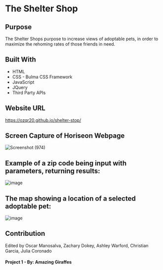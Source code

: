 # The Shelter Shop

## Purpose
The Shelter Shops purpose to increase views of adoptable pets, in order to maximize the rehoming rates of those friends in need.

## Built With
* HTML
* CSS - Bulma CSS Framework
* JavaScript
* JQuery
* Third Party APIs


## Website URL
https://ozqr20.github.io/shelter-stop/

## Screen Capture of Horiseon Webpage
![Screenshot (974)](https://user-images.githubusercontent.com/53874145/181379880-8b120522-35a5-4233-9b3c-6d63986675d4.png)


## Example of a zip code being input with parameters, returning results: 
![image](https://user-images.githubusercontent.com/106937623/181408370-3475ca7a-502f-4987-a92a-abd675e7ca33.png)

## The map showing a location of a selected adoptable pet:
![image](https://user-images.githubusercontent.com/106937623/181408578-3619e6ef-c618-4062-99b3-954e51154d3f.png)


## Contribution
Edited by Oscar Manosalva, Zachary Dokey, Ashley Warford, Christian Garcia, Julia Coronado

#### Project 1 - By: Amazing Giraffes
